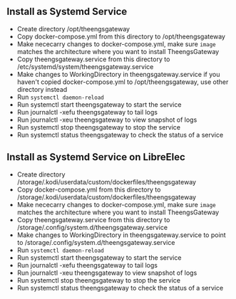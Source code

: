## Install as Systemd Service

- Create directory /opt/theengsgateway
- Copy docker-compose.yml from this directory to /opt/theengsgateway
- Make nececarry changes to docker-compose.yml, make sure `image` matches the architecture where you want to install TheengsGateway
- Copy theengsgateway.service from this directory to /etc/systemd/system/theengsgateway.service
- Make changes to WorkingDirectory in theengsgateway.service if you haven't copied docker-compose.yml to /opt/theengsgateway, use other directory instead
- Run `systemctl daemon-reload`
- Run systemctl start theengsgateway to start the service
- Run journalctl -xefu theengsgateway to tail logs
- Run journalctl -xeu theengsgateway to view snapshot of logs
- Run systemctl stop theengsgateway to stop the service
- Run systemctl status theengsgateway to check the status of a service

## Install as Systemd Service on LibreElec
- Create directory /storage/.kodi/userdata/custom/dockerfiles/theengsgateway
- Copy docker-compose.yml from this directory to /storage/.kodi/userdata/custom/dockerfiles/theengsgateway
- Make nececarry changes to docker-compose.yml, make sure `image` matches the architecture where you want to install TheengsGateway
- Copy theengsgateway.service from this directory to /storage/.config/system.d/theengsgateway.service
- Make changes to WorkingDirectory in theengsgateway.service to point to /storage/.config/system.d/theengsgateway.service
- Run `systemctl daemon-reload`
- Run systemctl start theengsgateway to start the service
- Run journalctl -xefu theengsgateway to tail logs
- Run journalctl -xeu theengsgateway to view snapshot of logs
- Run systemctl stop theengsgateway to stop the service
- Run systemctl status theengsgateway to check the status of a service

